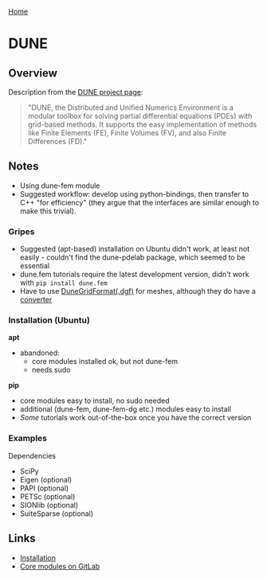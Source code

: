 [Home](../readme.md)
# DUNE

## Overview

Description from the [DUNE project page](https://www.dune-project.org/):

> "DUNE, the Distributed and Unified Numerics Environment is a modular toolbox for solving partial differential equations (PDEs) with grid-based methods. It supports the easy implementation of methods like Finite Elements (FE), Finite Volumes (FV), and also Finite Differences (FD)."

  
## Notes

- Using dune-fem module 
- Suggested workflow: develop using python-bindings, then transfer to C++ "for efficiency" (they argue that the interfaces are similar enough to make this trivial).

### Gripes
- Suggested (apt-based) installation on Ubuntu didn't work, at least not easily - couldn't find the dune-pdelab package, which seemed to be essential
- dune.fem tutorials require the latest development version, didn't work with `pip install dune.fem`
- Have to use [DuneGridFormat(.dgf)](https://dune-project.org/doxygen/master/group__DuneGridFormatParser.html) for meshes, although they do have a [converter](https://dune-project.org/sphinx/content/sphinx/dune-fem/gmsh2dgf_nb.html)

### Installation (Ubuntu)

**apt**
- abandoned:
  - core modules installed ok, but not dune-fem
  - needs sudo

**pip**
- core modules easy to install, no sudo needed
- additional (dune-fem, dune-fem-dg etc.) modules easy to install
- *Some* tutorials work out-of-the-box once you have the correct version

### Examples



Dependencies
- SciPy
- Eigen (optional)
- PAPI (optional)
- PETSc (optional)
- SIONlib (optional)
- SuiteSparse (optional)

## Links

- [Installation](https://www.dune-project.org/doc/installation/)
- [Core modules on GitLab](https://gitlab.dune-project.org/core/)